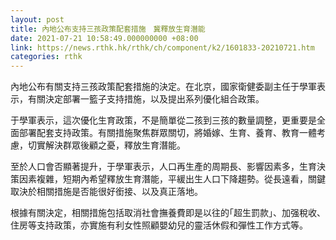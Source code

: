 ```yaml
---
layout: post
title: 內地公布支持三孩政策配套措施　冀釋放生育潛能
date: 2021-07-21 10:58:49.000000000 +08:00
link: https://news.rthk.hk/rthk/ch/component/k2/1601833-20210721.htm
categories: rthk
---
```


內地公布有關支持三孩政策配套措施的決定。在北京，國家衛健委副主任于學軍表示，有關決定部署一籃子支持措施，以及提出系列優化組合政策。

于學軍表示，這次優化生育政策，不是簡單從二孩到三孩的數量調整，更重要是全面部署配套支持政策。有關措施聚焦群眾關切，將婚嫁、生育、養育、教育一體考慮，切實解決群眾後顧之憂，釋放生育潛能。

至於人口會否顯著提升，于學軍表示，人口再生產的周期長、影響因素多，生育決策因素複雜，短期內希望釋放生育潛能，平緩出生人口下降趨勢。從長遠看，關鍵取決於相關措施是否能很好銜接、以及真正落地。

根據有關決定，相關措施包括取消社會撫養費即是以往的｢超生罰款｣、加强稅收、住房等支持政策，亦實施有利女性照顧嬰幼兒的靈活休假和彈性工作方式等。

